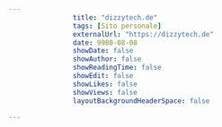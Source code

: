 ---
                title: "dizzytech.de"
                tags: [Sito personale]
                externalUrl: "https://dizzytech.de"
                date: 9980-08-08
                showDate: false
                showAuthor: false
                showReadingTime: false
                showEdit: false
                showLikes: false
                showViews: false
                layoutBackgroundHeaderSpace: false
                ---

